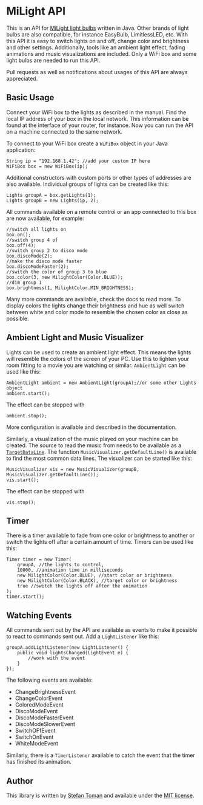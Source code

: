 # MiLight API

This is an API for [MiLight light bulbs](http://www.milight.com/) written in
Java. Other brands of light bulbs are also compatible, for instance
EasyBulb, LimitlessLED, etc. With this API it is easy to switch lights on
and off, change color and brightness and other settings. Additionally, tools
like an ambient light effect, fading animations and music visualizations are
included. Only a WiFi box and some light bulbs are needed to run this API.

Pull requests as well as notifications about usages of this API are always
appreciated.

## Basic Usage

Connect your WiFi box to the lights as described in the manual. Find the
local IP address of your box in the local network. This information can be
found at the interface of your router, for instance. Now you can run the
API on a machine connected to the same network.

To connect to your WiFi box create a `WiFiBox` object in your Java
application:

```
String ip = "192.168.1.42"; //add your custom IP here
WiFiBox box = new WiFiBox(ip);
```

Additional constructors with custom ports or other types of addresses are
also available. Individual groups of lights can be created like this:

```
Lights groupA = box.getLights(1);
Lights groupB = new Lights(ip, 2);
```

All commands available on a remote control or an app connected to this box
are now available, for example:

```
//switch all lights on
box.on();
//switch group 4 of
box.off(4);
//switch group 2 to disco mode
box.discoMode(2);
//make the disco mode faster
box.discoModeFaster(2);
//switch the color of group 3 to blue
box.color(3, new MilightColor(Color.BLUE));
//dim group 1
box.brightness(1, MilightColor.MIN_BRIGHTNESS);
```

Many more commands are available, check the docs to read more. To display
colors the lights change their brightness and hue as well switch between
white and color mode to resemble the chosen color as close as possible.

## Ambient Light and Music Visualizer

Lights can be used to create an ambient light effect. This means the lights
will resemble the colors of the screen of your PC. Use this to lighten your
room fitting to a movie you are watching or similar. `AmbientLight` can be
used like this:

```
AmbientLight ambient = new AmbientLight(groupA);//or some other Lights object
ambient.start();
```

The effect can be stopped with

```
ambient.stop();
```

More configuration is available and described in the documentation.

Similarly, a visualization of the music played on your machine can be
created. The source to read the music from needs to be available as a
[`TargetDataLine`](https://docs.oracle.com/javase/8/docs/api/javax/sound/sampled/TargetDataLine.html).
The function `MusicVisualizer.getDefaultLine()` is available to find the
most common data lines. The visualizer can be started like this:

```
MusicVisualizer vis = new MusicVisualizer(groupB, MusicVisualizer.getDefaultLine());
vis.start();
```

The effect can be stopped with

```
vis.stop();
```

## Timer

There is a timer available to fade from one color or brightness to another
or switch the lights off after a certain amount of time. Timers can be used
like this:

```
Timer timer = new Timer(
	groupA, //the lights to control,
	10000, //animation time in milliseconds
	new MilightColor(Color.BLUE), //start color or brightness
	new MilightColor(Color.BLACK), //target color or brightness
	true //switch the lights off after the animation	
);
timer.start();
```

## Watching Events

All commands sent out by the API are available as events to make it possible
to react to commands sent out. Add a `LightListener` like this:

```
groupA.addLightListener(new LightListener() {
	public void lightsChanged(LightEvent e) {
		//work with the event
	}
});
```

The following events are available:

* ChangeBrightnessEvent
* ChangeColorEvent
* ColoredModeEvent
* DiscoModeEvent
* DiscoModeFasterEvent
* DiscoModeSlowerEvent
* SwitchOFfEvent
* SwitchOnEvent
* WhiteModeEvent

Similarly, there is a `TimerListener` available to catch the event that the
timer has finished its animation.

## Author

This library is written by [Stefan Toman](https://github.com/stoman) and
available under the [MIT
license](https://github.com/stoman/MilightAPI/blob/develop/LICENSE).
